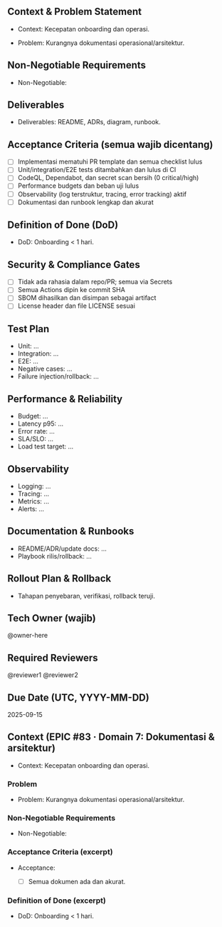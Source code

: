 <!-- AUTO:ENTERPRISE_TEMPLATE_V1 BEGIN -->
<!-- epic:#83 domain:7:Dokumentasi & arsitektur generated:2025-08-23T16:30:39.631Z -->
## Context & Problem Statement
- Context: Kecepatan onboarding dan operasi.

- Problem: Kurangnya dokumentasi operasional/arsitektur.

## Non-Negotiable Requirements
- Non-Negotiable:

## Deliverables
- Deliverables: README, ADRs, diagram, runbook.

## Acceptance Criteria (semua wajib dicentang)
- [ ] Implementasi mematuhi PR template dan semua checklist lulus
- [ ] Unit/integration/E2E tests ditambahkan dan lulus di CI
- [ ] CodeQL, Dependabot, dan secret scan bersih (0 critical/high)
- [ ] Performance budgets dan beban uji lulus
- [ ] Observability (log terstruktur, tracing, error tracking) aktif
- [ ] Dokumentasi dan runbook lengkap dan akurat

## Definition of Done (DoD)
- DoD: Onboarding < 1 hari.

## Security & Compliance Gates
- [ ] Tidak ada rahasia dalam repo/PR; semua via Secrets
- [ ] Semua Actions dipin ke commit SHA
- [ ] SBOM dihasilkan dan disimpan sebagai artifact
- [ ] License header dan file LICENSE sesuai

## Test Plan
- Unit: ...
- Integration: ...
- E2E: ...
- Negative cases: ...
- Failure injection/rollback: ...

## Performance & Reliability
- Budget: ...
- Latency p95: ...
- Error rate: ...
- SLA/SLO: ...
- Load test target: ...

## Observability
- Logging: ...
- Tracing: ...
- Metrics: ...
- Alerts: ...

## Documentation & Runbooks
- README/ADR/update docs: ...
- Playbook rilis/rollback: ...

## Rollout Plan & Rollback
- Tahapan penyebaran, verifikasi, rollback teruji.

## Tech Owner (wajib)
@owner-here

## Required Reviewers
@reviewer1 @reviewer2

## Due Date (UTC, YYYY-MM-DD)
2025-09-15
<!-- AUTO:ENTERPRISE_TEMPLATE_V1 END -->

<!-- AUTO:CONTEXT_V1 BEGIN -->
<!-- parent:#10 epic:#83 generated:2025-08-23T16:21:04.839Z -->
## Context (EPIC #83 · Domain 7: Dokumentasi & arsitektur)

- Context: Kecepatan onboarding dan operasi.

### Problem
- Problem: Kurangnya dokumentasi operasional/arsitektur.

### Non-Negotiable Requirements
- Non-Negotiable:

### Acceptance Criteria (excerpt)
- Acceptance:
  
  - [ ] Semua dokumen ada dan akurat.

### Definition of Done (excerpt)
- DoD: Onboarding < 1 hari.

<!-- AUTO:CONTEXT_V1 END -->

